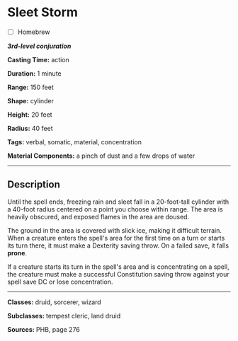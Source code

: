 # Sleet Storm

- [ ] Homebrew

***3rd-level conjuration***

**Casting Time:** action

**Duration:** 1 minute

**Range:** 150 feet

**Shape:** cylinder

**Height:** 20 feet

**Radius:** 40 feet

**Tags:** verbal, somatic, material, concentration

**Material Components:** a pinch of dust and a few drops of water

---

## Description
Until the spell ends, freezing rain and sleet fall in a 20-foot-tall cylinder with a 40-foot radius centered on a point you choose within range. The area is heavily obscured, and exposed flames in the area are doused.

The ground in the area is covered with slick ice, making it difficult terrain. When a creature enters the spell's area for the first time on a turn or starts its turn there, it must make a Dexterity saving throw. On a failed save, it falls **prone**.

If a creature starts its turn in the spell's area and is concentrating on a spell, the creature must make a successful Constitution saving throw against your spell save DC or lose concentration.

---

**Classes:** druid, sorcerer, wizard

**Subclasses:** tempest cleric, land druid

**Sources:** PHB, page 276
